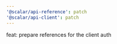 ```yaml
---
'@scalar/api-reference': patch
'@scalar/api-client': patch
---
```


feat: prepare references for the client auth
